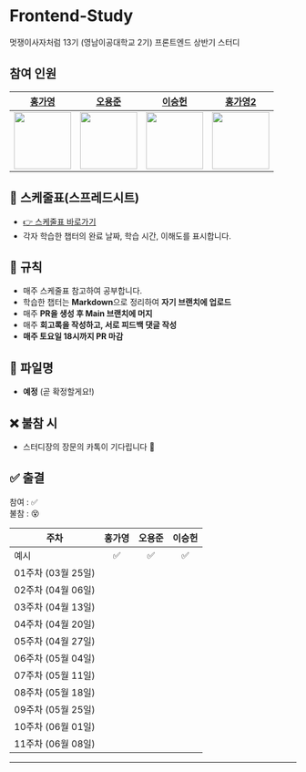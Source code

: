 # Frontend-Study
멋쟁이사자처럼 13기 (영남이공대학교 2기) 프론트엔드 상반기 스터디


## 참여 인원

| [홍가영](https://github.com/kaouo) | [오용준](https://github.com/55yong) | [이승헌](https://github.com/12seungheon) | [홍가영2](https://github.com/kaouo) |
|:--:|:--:|:--:|:--:|
| <img src="https://avatars.githubusercontent.com/u/144293040?v=4" width="100"/> | <img src="https://avatars.githubusercontent.com/u/132319467?v=4" width="100"/> | <img src="https://avatars.githubusercontent.com/u/164005659?v=4" width="100"/> | <img src="https://avatars.githubusercontent.com/u/125368624?v=4" width="100"/> |



## 📆 스케줄표(스프레드시트)
- [👉 스케줄표 바로가기](https://docs.google.com/spreadsheets/d/1XuaLa4wmp7Enq5g93WkmWvLEb5FaILLZ05e7wOrMrSs/edit#gid=0)
- 각자 학습한 챕터의 완료 날짜, 학습 시간, 이해도를 표시합니다.


## 📌 규칙

- 매주 스케줄표 참고하여 공부합니다.
- 학습한 챕터는 **Markdown**으로 정리하여 **자기 브랜치에 업로드**
- 매주 **PR을 생성 후 Main 브랜치에 머지**
- 매주 **회고록을 작성하고, 서로 피드백 댓글 작성**
- **매주 토요일 18시까지 PR 마감**


## 📁 파일명
- **예정** (곧 확정할게요!)


## ❌ 불참 시
- 스터디장의 장문의 카톡이 기다립니다 🫠


## ✅ 출결

참여 : ✅  
불참 : 😵  

| 주차           | 홍가영 | 오용준 | 이승헌 |
|------------------|:-----:|:-----:|:-----:|
| 예시              | ✅     | ✅     | ✅     |
| 01주차 (03월 25일) |       |       |       |
| 02주차 (04월 06일) |       |       |       |
| 03주차 (04월 13일) |       |       |       |
| 04주차 (04월 20일) |       |       |       |
| 05주차 (04월 27일) |       |       |       |
| 06주차 (05월 04일) |       |       |       |
| 07주차 (05월 11일) |       |       |       |
| 08주차 (05월 18일) |       |       |       |
| 09주차 (05월 25일) |       |       |       |
| 10주차 (06월 01일) |       |       |       |
| 11주차 (06월 08일) |       |       |       |

---

